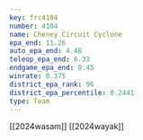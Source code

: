 ```yaml
---
key: frc4104
number: 4104
name: Cheney Circuit Cyclone
epa_end: 11.26
auto_epa_end: 4.48
teleop_epa_end: 6.33
endgame_epa_end: 0.45
winrate: 0.375
district_epa_rank: 96
district_epa_percentile: 0.2441
type: Team
---
```

[[2024wasam]]
[[2024wayak]]
